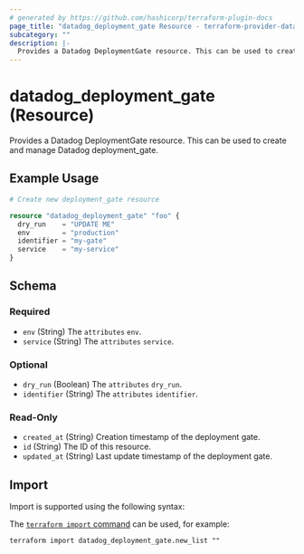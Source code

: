 ```yaml
---
# generated by https://github.com/hashicorp/terraform-plugin-docs
page_title: "datadog_deployment_gate Resource - terraform-provider-datadog"
subcategory: ""
description: |-
  Provides a Datadog DeploymentGate resource. This can be used to create and manage Datadog deployment_gate.
---
```


# datadog_deployment_gate (Resource)

Provides a Datadog DeploymentGate resource. This can be used to create and manage Datadog deployment_gate.

## Example Usage

```terraform
# Create new deployment_gate resource

resource "datadog_deployment_gate" "foo" {
  dry_run    = "UPDATE ME"
  env        = "production"
  identifier = "my-gate"
  service    = "my-service"
}
```

<!-- schema generated by tfplugindocs -->
## Schema

### Required

- `env` (String) The `attributes` `env`.
- `service` (String) The `attributes` `service`.

### Optional

- `dry_run` (Boolean) The `attributes` `dry_run`.
- `identifier` (String) The `attributes` `identifier`.

### Read-Only

- `created_at` (String) Creation timestamp of the deployment gate.
- `id` (String) The ID of this resource.
- `updated_at` (String) Last update timestamp of the deployment gate.

## Import

Import is supported using the following syntax:

The [`terraform import` command](https://developer.hashicorp.com/terraform/cli/commands/import) can be used, for example:

```shell
terraform import datadog_deployment_gate.new_list ""
```
